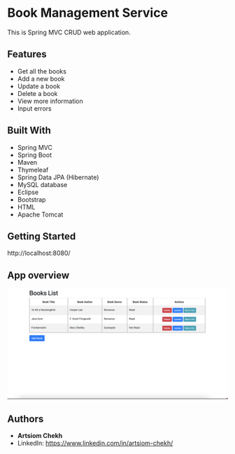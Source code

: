 # Book Management Service

This is Spring MVC CRUD web application.

## Features

* Get all the books
* Add a new book
* Update a book
* Delete a book
* View more information
* Input errors

## Built With

* Spring MVC
* Spring Boot
* Maven
* Thymeleaf
* Spring Data JPA (Hibernate)
* MySQL database
* Eclipse
* Bootstrap
* HTML
* Apache Tomcat

## Getting Started

http://localhost:8080/


## App overview

![Image alt](https://github.com/ArtsiomChekh/book-management-service/blob/cc01ec6ae58a38a56acb04206961d42de4162241/image.png)

## Authors

* **Artsiom Chekh** 
* LinkedIn: https://www.linkedin.com/in/artsiom-chekh/
